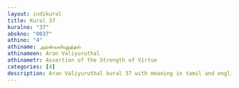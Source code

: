 ```yaml
---
layout: indikural
title: Kural 37
kuralno: "37"
abskno: "0037"
athino: "4"
athiname: அறன்வலியுறுத்தல்
athinameen: Aran Valiyuruthal
athinametr: Assertion of the Strength of Virtue
categories: [4]
description: Aran Valiyuruthal kural 37 with meaning in tamil and english 
---
```


